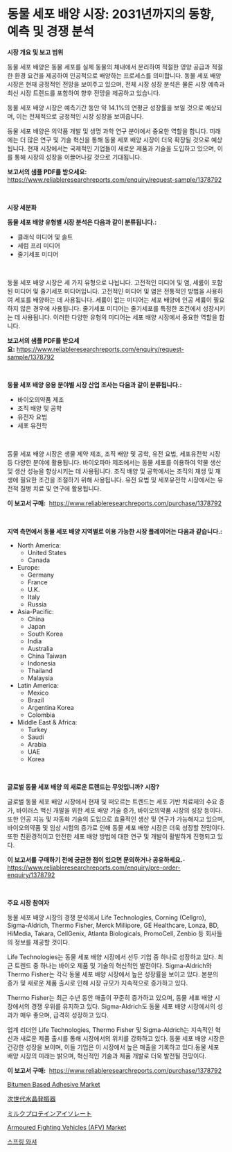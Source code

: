 <p><h1>동물 세포 배양 시장: 2031년까지의 동향, 예측 및 경쟁 분석</h1></p><p><strong>시장 개요 및 보고 범위</strong></p>
<p><p>동물 세포 배양은 동물 세포를 실제 동물의 체내에서 분리하여 적절한 영양 공급과 적절한 환경 요건을 제공하여 인공적으로 배양하는 프로세스를 의미합니다. 동물 세포 배양 시장은 현재 긍정적인 전망을 보여주고 있으며, 전체 시장 성장 분석은 물론 시장 예측과 최신 시장 트렌드를 포함하여 향후 전망을 제공하고 있습니다. </p><p>동물 세포 배양 시장은 예측기간 동안 약 14.1%의 연평균 성장률을 보일 것으로 예상되며, 이는 전체적으로 긍정적인 시장 성장을 보여줍니다. </p><p>동물 세포 배양은 의약품 개발 및 생명 과학 연구 분야에서 중요한 역할을 합니다. 미래에는 더 많은 연구 및 기술 혁신을 통해 동물 세포 배양 시장이 더욱 확장될 것으로 예상됩니다. 현재 시장에서는 국제적인 기업들이 새로운 제품과 기술을 도입하고 있으며, 이를 통해 시장의 성장을 이끌어나갈 것으로 기대됩니다.</p></p>
<p><strong>보고서의 샘플 PDF를 받으세요:</strong> <a href="https://www.reliableresearchreports.com/enquiry/request-sample/1378792">https://www.reliableresearchreports.com/enquiry/request-sample/1378792</a></p>
<p>&nbsp;</p>
<p><strong>시장 세분화</strong></p>
<p><strong>동물 세포 배양 유형별 시장 분석은 다음과 같이 분류됩니다.:</strong></p>
<p><ul><li>클래식 미디어 및 솔트</li><li>세럼 프리 미디어</li><li>줄기세포 미디어</li></ul></p>
<p>&nbsp;</p>
<p><p>동물 세포 배양 시장은 세 가지 유형으로 나뉩니다. 고전적인 미디어 및 염, 세륨이 포함된 미디어 및 줄기세포 미디어입니다. 고전적인 미디어 및 염은 전통적인 방법을 사용하여 세포를 배양하는 데 사용됩니다. 세륨이 없는 미디어는 세포 배양에 인공 세륨이 필요하지 않은 경우에 사용됩니다. 줄기세포 미디어는 줄기세포를 특정한 조건에서 성장시키는 데 사용됩니다. 이러한 다양한 유형의 미디어는 세포 배양 시장에서 중요한 역할을 합니다.</p></p>
<p><strong>보고서의 샘플 PDF를 받으세요:</strong>&nbsp;<a href="https://www.reliableresearchreports.com/enquiry/request-sample/1378792">https://www.reliableresearchreports.com/enquiry/request-sample/1378792</a></p>
<p>&nbsp;</p>
<p><strong> 동물 세포 배양 응용 분야별 시장 산업 조사는 다음과 같이 분류됩니다.:</strong></p>
<p><ul><li>바이오의약품 제조</li><li>조직 배양 및 공학</li><li>유전자 요법</li><li>세포 유전학</li></ul></p>
<p>&nbsp;</p>
<p><p>동물 세포 배양 시장은 생물 제약 제조, 조직 배양 및 공학, 유전 요법, 세포유전학 시장 등 다양한 분야에 활용됩니다. 바이오파마 제조에서는 동물 세포를 이용하여 약물 생산 및 생산 성능을 향상시키는 데 사용됩니다. 조직 배양 및 공학에서는 조직의 재생 및 재생에 필요한 조건을 조절하기 위해 사용됩니다. 유전 요법 및 세포유전학 시장에서는 유전적 질병 치료 및 연구에 활용됩니다.</p></p>
<p><strong>이 보고서 구매:</strong>&nbsp; <a href="https://www.reliableresearchreports.com/purchase/1378792">https://www.reliableresearchreports.com/purchase/1378792</a></p>
<p>&nbsp;</p>
<p><strong>지역 측면에서 동물 세포 배양 지역별로 이용 가능한 시장 플레이어는 다음과 같습니다.:</strong></p>
<p><ul>
    <li>
        North America:
        <ul>
            <li>United States</li>
            <li>Canada</li>
        </ul>
    </li>
    <li>
        Europe:
        <ul>
            <li>Germany</li>
            <li>France</li>
            <li>U.K.</li>
            <li>Italy</li>
            <li>Russia</li>
        </ul>
    </li>
    <li>
        Asia-Pacific:
        <ul>
            <li>China</li>
            <li>Japan</li>
            <li>South Korea</li>
            <li>India</li>
            <li>Australia</li>
            <li>China Taiwan</li>
            <li>Indonesia</li>
            <li>Thailand</li>
            <li>Malaysia</li>
        </ul>
    </li>
    <li>
        Latin America:
        <ul>
            <li>Mexico</li>
            <li>Brazil</li>
            <li>Argentina Korea</li>
            <li>Colombia</li>
        </ul>
    </li>
    <li>
        Middle East & Africa:
        <ul>
            <li>Turkey</li>
            <li>Saudi</li>
            <li>Arabia</li>
            <li>UAE</li>
            <li>Korea</li>
        </ul>
    </li>
    </ul></p>
<p>&nbsp;</p>
<p><strong>글로벌 동물 세포 배양 의 새로운 트렌드는 무엇입니까? 시장?</strong></p>
<p><p>글로벌 동물 세포 배양 시장에서 현재 및 떠오르는 트렌드는 세포 기반 치료제의 수요 증가, 바이러스 백신 개발을 위한 세포 배양 기술 증가, 바이오의약품 시장의 성장 등이다. 또한 인공 지능 및 자동화 기술의 도입으로 효율적인 생산 및 연구가 가능해지고 있으며, 바이오의약품 및 임상 시험의 증가로 인해 동물 세포 배양 시장은 더욱 성장할 전망이다. 또한 친환경적이고 안전한 세포 배양 방법에 대한 연구 및 개발이 활발하게 진행되고 있다.</p></p>
<p><strong>이 보고서를 구매하기 전에 궁금한 점이 있으면 문의하거나 공유하세요.</strong>- <a href="https://www.reliableresearchreports.com/enquiry/pre-order-enquiry/1378792">https://www.reliableresearchreports.com/enquiry/pre-order-enquiry/1378792</a></p>
<p>&nbsp;</p>
<p><strong>주요 시장 참여자</strong></p>
<p><p>동물 세포 배양 시장의 경쟁 분석에서 Life Technologies, Corning (Cellgro), Sigma-Aldrich, Thermo Fisher, Merck Millipore, GE Healthcare, Lonza, BD, HiMedia, Takara, CellGenix, Atlanta Biologicals, PromoCell, Zenbio 등 회사들의 정보를 제공할 것이다. </p><p>Life Technologies는 동물 세포 배양 시장에서 선두 기업 중 하나로 성장하고 있다. 최근 트렌드 중 하나는 바이오 제품 및 기술의 혁신적인 발전이다. Sigma-Aldrich와 Thermo Fisher는 각각 동물 세포 배양 시장에서 높은 성장률을 보이고 있다. 본분의 증가 및 새로운 제품 출시로 인해 시장 규모가 지속적으로 증가하고 있다. </p><p>Thermo Fisher는 최근 수년 동안 매출이 꾸준히 증가하고 있으며, 동물 세포 배양 시장에서의 경쟁 우위를 유지하고 있다. Sigma-Aldrich도 동물 세포 배양 시장에서의 성과가 매우 좋으며, 급격히 성장하고 있다.</p><p>업계 리더인 Life Technologies, Thermo Fisher 및 Sigma-Aldrich는 지속적인 혁신과 새로운 제품 출시를 통해 시장에서의 위치를 강화하고 있다. 동물 세포 배양 시장은 건강한 성장을 보이며, 이들 기업은 이 시장에서 높은 매출을 기록하고 있다.동물 세포 배양 시장의 미래는 밝으며, 혁신적인 기술과 제품 개발로 더욱 발전될 전망이다.</p></p>
<p><strong>이 보고서 구매:</strong>&nbsp;&nbsp;<a href="https://www.reliableresearchreports.com/purchase/1378792">https://www.reliableresearchreports.com/purchase/1378792</a></p>
<p><p><a href="https://github.com/derrinmiltonellis35gcl/Market-Research-Report-List-1/blob/main/bitumen-based-adhesive-market.md">Bitumen Based Adhesive Market</a></p><p><a href="https://github.com/efcvopdgkdx128/Market-Research-Report-List-1/blob/main/47820191078.md">次世代水晶発振器</a></p><p><a href="https://github.com/hwbcz413288296/Market-Research-Report-List-1/blob/main/92074591079.md">ミルクプロテインアイソレート</a></p><p><a href="https://issuu.com/reportprime-2/docs/armoured-fighting-vehicles-afv-market-size-2030.pp">Armoured Fighting Vehicles (AFV) Market</a></p><p><a href="https://github.com/fredrickeglers/Market-Research-Report-List-1/blob/main/7844285771.md">스프링 와셔</a></p></p>
